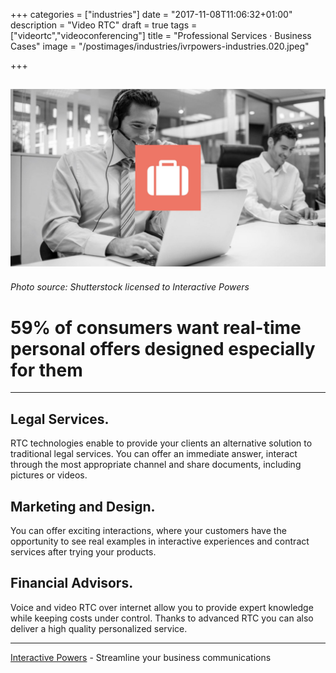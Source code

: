 +++
categories = ["industries"]
date = "2017-11-08T11:06:32+01:00"
description = "Video RTC"
draft = true
tags = ["videortc","videoconferencing"]
title = "Professional Services · Business Cases"
image = "/postimages/industries/ivrpowers-industries.020.jpeg"

+++

![man videoconferencing](/postimages/industries/ivrpowers-industries.020.jpeg)
----------
###### Photo source: Shutterstock licensed to Interactive Powers


# 59% of consumers want real-time personal offers designed especially for them
---


## Legal Services.

RTC technologies enable to provide your clients an alternative solution to traditional legal services. You can offer an immediate answer, interact through the most appropriate channel and share documents, including pictures or videos.

## Marketing and Design.

You can offer exciting interactions, where your customers have the opportunity to see real examples in interactive experiences and contract services after trying your products.


## Financial Advisors.

Voice and video RTC over internet allow you to provide expert knowledge while keeping costs under control. Thanks to advanced RTC you can also deliver a high quality personalized service.

---
[Interactive Powers](http://www.ivrpowers.com/) - Streamline your business communications



